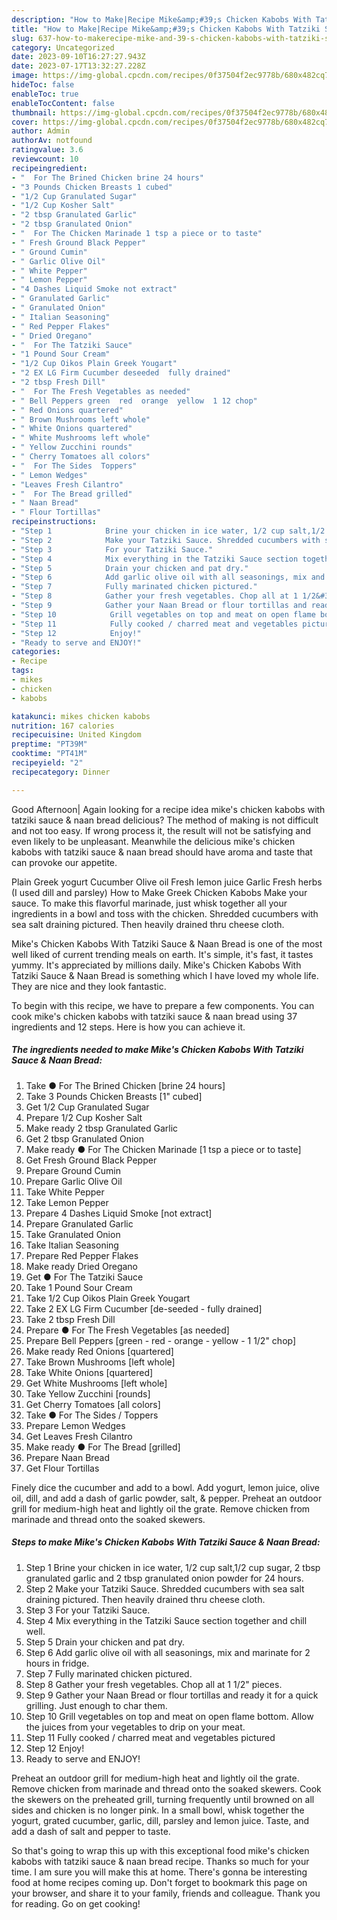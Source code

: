 ```yaml
---
description: "How to Make|Recipe Mike&amp;#39;s Chicken Kabobs With Tatziki Sauce &amp;amp; Naan Bread {That is Simple"
title: "How to Make|Recipe Mike&amp;#39;s Chicken Kabobs With Tatziki Sauce &amp;amp; Naan Bread {That is Simple"
slug: 637-how-to-makerecipe-mike-and-39-s-chicken-kabobs-with-tatziki-sauce-and-amp-naan-bread-that-is-simple
category: Uncategorized
date: 2023-09-10T16:27:27.943Z
date: 2023-07-17T13:32:27.228Z
image: https://img-global.cpcdn.com/recipes/0f37504f2ec9778b/680x482cq70/mikes-chicken-kabobs-with-tatziki-sauce-naan-bread-recipe-main-photo.jpg
hideToc: false
enableToc: true
enableTocContent: false
thumbnail: https://img-global.cpcdn.com/recipes/0f37504f2ec9778b/680x482cq70/mikes-chicken-kabobs-with-tatziki-sauce-naan-bread-recipe-main-photo.jpg
cover: https://img-global.cpcdn.com/recipes/0f37504f2ec9778b/680x482cq70/mikes-chicken-kabobs-with-tatziki-sauce-naan-bread-recipe-main-photo.jpg
author: Admin
authorAv: notfound
ratingvalue: 3.6
reviewcount: 10
recipeingredient:
- "  For The Brined Chicken brine 24 hours"
- "3 Pounds Chicken Breasts 1 cubed"
- "1/2 Cup Granulated Sugar"
- "1/2 Cup Kosher Salt"
- "2 tbsp Granulated Garlic"
- "2 tbsp Granulated Onion"
- "  For The Chicken Marinade 1 tsp a piece or to taste"
- " Fresh Ground Black Pepper"
- " Ground Cumin"
- " Garlic Olive Oil"
- " White Pepper"
- " Lemon Pepper"
- "4 Dashes Liquid Smoke not extract"
- " Granulated Garlic"
- " Granulated Onion"
- " Italian Seasoning"
- " Red Pepper Flakes"
- " Dried Oregano"
- "  For The Tatziki Sauce"
- "1 Pound Sour Cream"
- "1/2 Cup Oikos Plain Greek Yougart"
- "2 EX LG Firm Cucumber deseeded  fully drained"
- "2 tbsp Fresh Dill"
- "  For The Fresh Vegetables as needed"
- " Bell Peppers green  red  orange  yellow  1 12 chop"
- " Red Onions quartered"
- " Brown Mushrooms left whole"
- " White Onions quartered"
- " White Mushrooms left whole"
- " Yellow Zucchini rounds"
- " Cherry Tomatoes all colors"
- "  For The Sides  Toppers"
- " Lemon Wedges"
- "Leaves Fresh Cilantro"
- "  For The Bread grilled"
- " Naan Bread"
- " Flour Tortillas"
recipeinstructions:
- "Step 1            Brine your chicken in ice water, 1/2 cup salt,1/2 cup sugar, 2 tbsp granulated garlic and 2 tbsp granulated onion powder for 24 hours."
- "Step 2            Make your Tatziki Sauce. Shredded cucumbers with sea salt draining pictured. Then heavily drained thru cheese cloth."
- "Step 3            For your Tatziki Sauce."
- "Step 4            Mix everything in the Tatziki Sauce section together and chill well."
- "Step 5            Drain your chicken and pat dry."
- "Step 6            Add garlic olive oil with all seasonings, mix and marinate for 2 hours in fridge."
- "Step 7            Fully marinated chicken pictured."
- "Step 8            Gather your fresh vegetables. Chop all at 1 1/2&#34; pieces."
- "Step 9            Gather your Naan Bread or flour tortillas and ready it for a quick grilling. Just enough to char them."
- "Step 10            Grill vegetables on top and meat on open flame bottom. Allow the juices from your vegetables to drip on your meat."
- "Step 11            Fully cooked / charred meat and vegetables pictured"
- "Step 12            Enjoy!"
- "Ready to serve and ENJOY!"
categories:
- Recipe
tags:
- mikes
- chicken
- kabobs

katakunci: mikes chicken kabobs 
nutrition: 167 calories
recipecuisine: United Kingdom
preptime: "PT39M"
cooktime: "PT41M"
recipeyield: "2"
recipecategory: Dinner

---
```



Good Afternoon| Again looking for a recipe idea mike&#39;s chicken kabobs with tatziki sauce &amp; naan bread delicious? The method of making is not difficult and not too easy. If wrong process it, the result will not be satisfying and even likely to be unpleasant. Meanwhile the delicious mike&#39;s chicken kabobs with tatziki sauce &amp; naan bread should have aroma and taste that can provoke our appetite.





Plain Greek yogurt Cucumber Olive oil Fresh lemon juice Garlic Fresh herbs (I used dill and parsley) How to Make Greek Chicken Kabobs Make your sauce. To make this flavorful marinade, just whisk together all your ingredients in a bowl and toss with the chicken. Shredded cucumbers with sea salt draining pictured. Then heavily drained thru cheese cloth.

Mike&#39;s Chicken Kabobs With Tatziki Sauce &amp; Naan Bread is one of the most well liked of current trending meals on earth. It's simple, it's fast, it tastes yummy. It's appreciated by millions daily. Mike&#39;s Chicken Kabobs With Tatziki Sauce &amp; Naan Bread is something which I have loved my whole life. They are nice and they look fantastic.


To begin with this recipe, we have to prepare a few components. You can cook mike&#39;s chicken kabobs with tatziki sauce &amp; naan bread using 37 ingredients and 12 steps. Here is how you can achieve it.

<!--inarticleads1-->

##### The ingredients needed to make Mike&#39;s Chicken Kabobs With Tatziki Sauce &amp; Naan Bread:

1. Take  ● For The Brined Chicken [brine 24 hours]
1. Take 3 Pounds Chicken Breasts [1&#34; cubed]
1. Get 1/2 Cup Granulated Sugar
1. Prepare 1/2 Cup Kosher Salt
1. Make ready 2 tbsp Granulated Garlic
1. Get 2 tbsp Granulated Onion
1. Make ready  ● For The Chicken Marinade [1 tsp a piece or to taste]
1. Get  Fresh Ground Black Pepper
1. Prepare  Ground Cumin
1. Prepare  Garlic Olive Oil
1. Take  White Pepper
1. Take  Lemon Pepper
1. Prepare 4 Dashes Liquid Smoke [not extract]
1. Prepare  Granulated Garlic
1. Take  Granulated Onion
1. Take  Italian Seasoning
1. Prepare  Red Pepper Flakes
1. Make ready  Dried Oregano
1. Get  ● For The Tatziki Sauce
1. Take 1 Pound Sour Cream
1. Take 1/2 Cup Oikos Plain Greek Yougart
1. Take 2 EX LG Firm Cucumber [de-seeded - fully drained]
1. Take 2 tbsp Fresh Dill
1. Prepare  ● For The Fresh Vegetables [as needed]
1. Prepare  Bell Peppers [green - red - orange - yellow - 1 1/2&#34; chop]
1. Make ready  Red Onions [quartered]
1. Take  Brown Mushrooms [left whole]
1. Take  White Onions [quartered]
1. Get  White Mushrooms [left whole]
1. Take  Yellow Zucchini [rounds]
1. Get  Cherry Tomatoes [all colors]
1. Take  ● For The Sides / Toppers
1. Prepare  Lemon Wedges
1. Get Leaves Fresh Cilantro
1. Make ready  ● For The Bread [grilled]
1. Prepare  Naan Bread
1. Get  Flour Tortillas


Finely dice the cucumber and add to a bowl. Add yogurt, lemon juice, olive oil, dill, and add a dash of garlic powder, salt, &amp; pepper. Preheat an outdoor grill for medium-high heat and lightly oil the grate. Remove chicken from marinade and thread onto the soaked skewers. 

<!--inarticleads2-->

##### Steps to make Mike&#39;s Chicken Kabobs With Tatziki Sauce &amp; Naan Bread:

1. Step 1            Brine your chicken in ice water, 1/2 cup salt,1/2 cup sugar, 2 tbsp granulated garlic and 2 tbsp granulated onion powder for 24 hours.
1. Step 2            Make your Tatziki Sauce. Shredded cucumbers with sea salt draining pictured. Then heavily drained thru cheese cloth.
1. Step 3            For your Tatziki Sauce.
1. Step 4            Mix everything in the Tatziki Sauce section together and chill well.
1. Step 5            Drain your chicken and pat dry.
1. Step 6            Add garlic olive oil with all seasonings, mix and marinate for 2 hours in fridge.
1. Step 7            Fully marinated chicken pictured.
1. Step 8            Gather your fresh vegetables. Chop all at 1 1/2&#34; pieces.
1. Step 9            Gather your Naan Bread or flour tortillas and ready it for a quick grilling. Just enough to char them.
1. Step 10            Grill vegetables on top and meat on open flame bottom. Allow the juices from your vegetables to drip on your meat.
1. Step 11            Fully cooked / charred meat and vegetables pictured
1. Step 12            Enjoy!
1. Ready to serve and ENJOY!

Preheat an outdoor grill for medium-high heat and lightly oil the grate. Remove chicken from marinade and thread onto the soaked skewers. Cook the skewers on the preheated grill, turning frequently until browned on all sides and chicken is no longer pink. In a small bowl, whisk together the yogurt, grated cucumber, garlic, dill, parsley and lemon juice. Taste, and add a dash of salt and pepper to taste. 

So that's going to wrap this up with this exceptional food mike&#39;s chicken kabobs with tatziki sauce &amp; naan bread recipe. Thanks so much for your time. I am sure you will make this at home. There's gonna be interesting food at home recipes coming up. Don't forget to bookmark this page on your browser, and share it to your family, friends and colleague. Thank you for reading. Go on get cooking!
